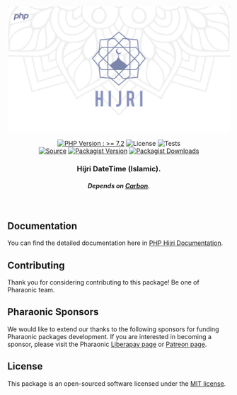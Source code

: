 <p align="center"><a href="https://pharaonic.io" target="_blank"><img src="https://raw.githubusercontent.com/Pharaonic/logos/main/php/hijri.jpg"></a></p>

<p align="center">
  <a href="https://php.net" target="_blank"><img src="https://img.shields.io/static/v1?label=PHP&message=%3E=7.2&color=blue&style=flat-square" alt="PHP Version : >= 7.2"></a>
  <img src="https://img.shields.io/static/v1?label=License&message=MIT&color=brightgreen&style=flat-square" alt="License">
  <img src="https://github.com/Pharaonic/php-hijri/actions/workflows/build.yml/badge.svg" alt="Tests">
  <br>
  <a href="https://packagist.org/packages/Pharaonic/php-hijri" target="_blank"><img src="https://img.shields.io/static/v1?label=Packagist&message=pharaonic/php-hijri&color=blue&logo=packagist&logoColor=white" alt="Source"></a>
  <a href="https://packagist.org/packages/pharaonic/php-hijri" target="_blank"><img src="https://poser.pugx.org/pharaonic/php-hijri/v" alt="Packagist Version"></a>
  <a href="https://packagist.org/packages/pharaonic/php-hijri" target="_blank"><img src="https://poser.pugx.org/pharaonic/php-hijri/downloads" alt="Packagist Downloads"></a>
</p>

<h3 align="center">Hijri DateTime (Islamic).</h3>
<h5 align="center">Depends on <a href="https://carbon.nesbot.com/" target="_blank">Carbon</a>.</h5>
<br>

## Documentation

You can find the detailed documentation here in [PHP Hijri Documentation](https://pharaonic.io/package/1-general-php/7-hijri).

## Contributing

Thank you for considering contributing to this package! Be one of Pharaonic team.

## Pharaonic Sponsors

We would like to extend our thanks to the following sponsors for funding Pharaonic packages development. If you are interested in becoming a sponsor, please visit the Pharaonic [Liberapay page](https://en.liberapay.com/Pharaonic) or [Patreon page](https://patreon.com/Pharaonic).

## License

This package is an open-sourced software licensed under the [MIT license](https://opensource.org/licenses/MIT).
